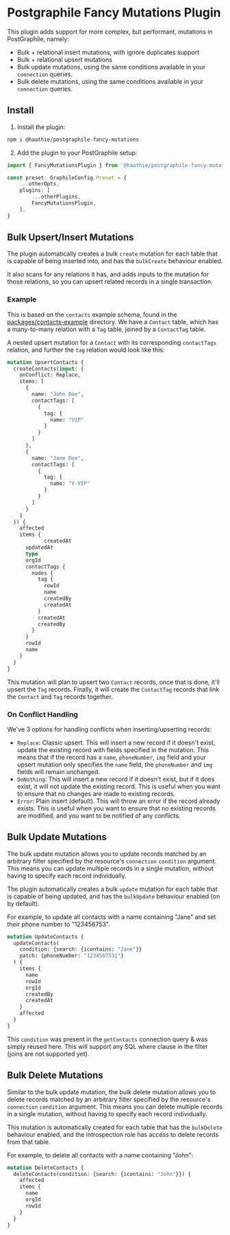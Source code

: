 # Postgraphile Fancy Mutations Plugin

This plugin adds support for more complex, but performant, mutations in PostGraphile, namely:
- Bulk + relational insert mutations, with ignore duplicates support
- Bulk + relational upsert mutations
- Bulk update mutations, using the same conditions available in your `connection` queries.
- Bulk delete mutations, using the same conditions available in your `connection` queries.

## Install

1. Install the plugin:
```sh
npm i @haathie/postgraphile-fancy-mutations
```
2. Add the plugin to your PostGraphile setup:

```ts
import { FancyMutationsPlugin } from '@haathie/postgraphile-fancy-mutations

const preset: GraphileConfig.Preset = {
	...otherOpts,
	plugins: [
		...otherPlugins,
		FancyMutationsPlugin,
	],
}
```

## Bulk Upsert/Insert Mutations

The plugin automatically creates a bulk `create` mutation for each table that is capable of being inserted into, and has the `bulkCreate` behaviour enabled.

It also scans for any relations it has, and adds inputs to the mutation for those relations, so you can upsert related records in a single transaction.

### Example

This is based on the `contacts` example schema, found in the [packages/contacts-example](../contacts-example/) directory. We have a `Contact` table, which has a many-to-many relation with a `Tag` table, joined by a `ContactTag` table.

A nested upsert mutation for a `Contact` with its corresponding `contactTags` relation, and further the `tag` relation would look like this:

```graphql
mutation UpsertContacts {
  createContacts(input: {
    onConflict: Replace,
    items: [
      {
        name: "John Doe",
        contactTags: [
          {
            tag: {
              name: "VIP"
            }
          }
        ]
      },
      {
        name: "Jane Doe",
        contactTags: [
          {
            tag: {
              name: "V-VIP"
            }
          }
        ]
      }
    ]
  }) {
    affected
    items {
			createdAt
      updatedAt
      type
      orgId
      contactTags {
        nodes {
          tag {
            rowId
            name
            createdBy
            createdAt
          }
          createdAt
          createdBy
        }
      }
      rowId
      name
    }
  }
}
```

This mutation will plan to upsert two `Contact` records, once that is done, it'll upsert the `Tag` records. Finally, it will create the `ContactTag` records that link the `Contact` and `Tag` records together.

### On Conflict Handling

We've 3 options for handling conflicts when inserting/upserting records:
- `Replace`: Classic upsert. This will insert a new record if it doesn't exist, update the existing record with fields specified in the mutation. This means that if the record has a `name`, `phoneNumber`, `img` field and your upsert mutation only specifies the `name` field, the `phoneNumber` and `img` fields will remain unchanged.
- `DoNothing`: This will insert a new record if it doesn't exist, but if it does exist, it will not update the existing record. This is useful when you want to ensure that no changes are made to existing records.
- `Error`: Plain insert (default). This will throw an error if the record already exists. This is useful when you want to ensure that no existing records are modified, and you want to be notified of any conflicts.

## Bulk Update Mutations

The bulk update mutation allows you to update records matched by an arbitrary filter specified by the resource's `connection` `condition` argument. This means you can update multiple records in a single mutation, without having to specify each record individually.

The plugin automatically creates a bulk `update` mutation for each table that is capable of being updated, and has the `bulkUpdate` behaviour enabled (on by default).

For example, to update all contacts with a name containing "Jane" and set their phone number to "123456753".

```graphql
mutation UpdateContacts {
  updateContacts(
    condition: {search: {icontains: "Jane"}}
    patch: {phoneNumber: "1234567531"}
  ) {
    items {
      name
      rowId
      orgId
      createdBy
      createdAt
    }
    affected
  }
}
```

This `condition` was present in the `getContacts` connection query & was simply reused here. This will support any SQL where clause in the filter (joins are not supported yet).

## Bulk Delete Mutations

Similar to the bulk update mutation, the bulk delete mutation allows you to delete records matched by an arbitrary filter specified by the resource's `connection` `condition` argument. This means you can delete multiple records in a single mutation, without having to specify each record individually.

This mutation is automatically created for each table that has the `bulkDelete` behaviour enabled, and the introspection role has access to delete records from that table.

For example, to delete all contacts with a name containing "John":

```graphql
mutation DeleteContacts {
  deleteContacts(condition: {search: {icontains: "John"}}) {
    affected
    items {
      name
      orgId
      rowId
    }
  }
}
```